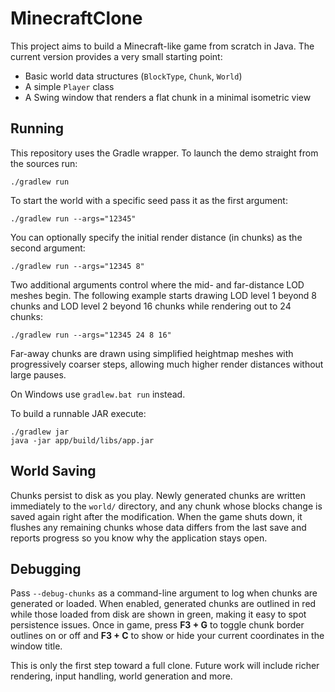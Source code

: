# MinecraftClone

This project aims to build a Minecraft-like game from scratch in Java. The current version provides a very small starting point:

- Basic world data structures (`BlockType`, `Chunk`, `World`)
- A simple `Player` class
- A Swing window that renders a flat chunk in a minimal isometric view

## Running

This repository uses the Gradle wrapper. To launch the demo straight from the sources run:

```
./gradlew run
```

To start the world with a specific seed pass it as the first argument:

```
./gradlew run --args="12345"
```

You can optionally specify the initial render distance (in chunks) as the second argument:

```
./gradlew run --args="12345 8"
```

Two additional arguments control where the mid- and far-distance LOD meshes
begin. The following example starts drawing LOD level 1 beyond 8 chunks and LOD
level 2 beyond 16 chunks while rendering out to 24 chunks:

```
./gradlew run --args="12345 24 8 16"
```

Far-away chunks are drawn using simplified heightmap meshes with progressively
coarser steps, allowing much higher render distances without large pauses.

On Windows use `gradlew.bat run` instead.

To build a runnable JAR execute:

```
./gradlew jar
java -jar app/build/libs/app.jar
```

## World Saving

Chunks persist to disk as you play. Newly generated chunks are written
immediately to the `world/` directory, and any chunk whose blocks change is
saved again right after the modification. When the game shuts down, it flushes
any remaining chunks whose data differs from the last save and reports progress
so you know why the application stays open.

## Debugging

Pass `--debug-chunks` as a command-line argument to log when chunks are generated or loaded. When enabled, generated chunks are outlined in red while those loaded from disk are shown in green, making it easy to spot persistence issues.
Once in game, press **F3 + G** to toggle chunk border outlines on or off and **F3 + C** to show or hide your current coordinates in the window title.

This is only the first step toward a full clone. Future work will include richer rendering, input handling, world generation and more.

